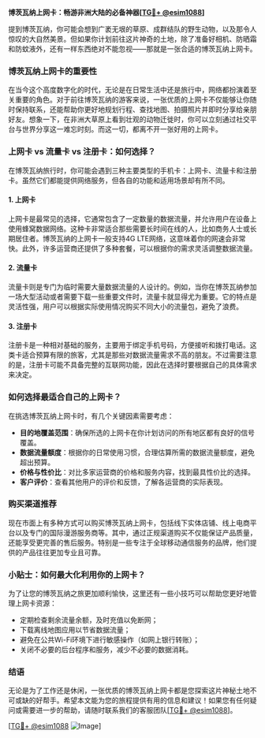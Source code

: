 **博茨瓦纳上网卡：畅游非洲大陆的必备神器[[TG💪+ @esim1088](https://t.me/s/esim1088)]**

提到博茨瓦纳，你可能会想到广袤无垠的草原、成群结队的野生动物，以及那令人惊叹的大自然美景。但如果你计划前往这片神奇的土地，除了准备好相机、防晒霜和防蚊液外，还有一样东西绝对不能忽视——那就是一张合适的博茨瓦纳上网卡。

### 博茨瓦纳上网卡的重要性

在当今这个高度数字化的时代，无论是在日常生活中还是旅行中，网络都扮演着至关重要的角色。对于前往博茨瓦纳的游客来说，一张优质的上网卡不仅能够让你随时保持联系，还能帮助你更好地规划行程、查找地图、拍摄照片并即时分享给亲朋好友。想象一下，在非洲大草原上看到壮观的动物迁徙时，你可以立刻通过社交平台与世界分享这一难忘时刻。而这一切，都离不开一张好用的上网卡。

### 上网卡 vs 流量卡 vs 注册卡：如何选择？

在博茨瓦纳旅行时，你可能会遇到三种主要类型的手机卡：上网卡、流量卡和注册卡。虽然它们都能提供网络服务，但各自的功能和适用场景却有所不同。

#### 1. 上网卡

上网卡是最常见的选择，它通常包含了一定数量的数据流量，并允许用户在设备上使用蜂窝数据网络。这种卡非常适合那些需要长时间在线的人，比如商务人士或长期居住者。博茨瓦纳的上网卡一般支持4G LTE网络，这意味着你的网速会非常快。此外，许多运营商还提供了多种套餐，可以根据你的需求灵活调整数据流量。

#### 2. 流量卡

流量卡则是专门为临时需要大量数据流量的人设计的。例如，当你在博茨瓦纳参加一场大型活动或者需要下载一些重要文件时，流量卡就显得尤为重要。它的特点是灵活性强，用户可以根据实际使用情况购买不同大小的流量包，避免了浪费。

#### 3. 注册卡

注册卡是一种相对基础的服务，主要用于绑定手机号码，方便接听和拨打电话。这类卡适合预算有限的旅客，尤其是那些对数据流量需求不高的朋友。不过需要注意的是，注册卡可能不具备完整的互联网功能，因此在选择时要根据自己的具体需求来决定。

### 如何选择最适合自己的上网卡？

在挑选博茨瓦纳上网卡时，有几个关键因素需要考虑：

- **目的地覆盖范围**：确保所选的上网卡在你计划访问的所有地区都有良好的信号覆盖。
- **数据流量额度**：根据你的日常使用习惯，合理估算所需的数据流量额度，避免超出预算。
- **价格与性价比**：对比多家运营商的价格和服务内容，找到最具性价比的选择。
- **客户评价**：查看其他用户的评价和反馈，了解各运营商的实际表现。

### 购买渠道推荐

现在市面上有多种方式可以购买博茨瓦纳上网卡，包括线下实体店铺、线上电商平台以及专门的国际漫游服务商等。其中，通过正规渠道购买不仅能保证产品质量，还能享受更完善的售后服务。特别是一些专注于全球移动通信服务的品牌，他们提供的产品往往更加专业且可靠。

### 小贴士：如何最大化利用你的上网卡？

为了让您的博茨瓦纳之旅更加顺利愉快，这里还有一些小技巧可以帮助您更好地管理上网卡资源：

- 定期检查剩余流量余额，及时充值以免断网；
- 下载离线地图应用以节省数据流量；
- 避免在公共Wi-Fi环境下进行敏感操作（如网上银行转账）；
- 关闭不必要的后台程序和服务，减少不必要的数据消耗。

### 结语

无论是为了工作还是休闲，一张优质的博茨瓦纳上网卡都是您探索这片神秘土地不可或缺的好帮手。希望本文能为您的旅程提供有用的信息和建议！如果您有任何疑问或需要进一步的帮助，请随时联系我们的客服团队[[TG💪+ @esim1088](https://t.me/s/esim1088)]。

[[TG💪+ @esim1088](https://t.me/s/esim1088) ![Image](https://i.postimg.cc/4NQfJmqS/Snipaste-2025-05-13-00-14-12.png)]